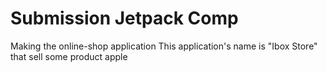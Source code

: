 # Submission Jetpack Comp #

<p>Making the online-shop application
This application's name is "Ibox Store" that sell some product apple</p>
